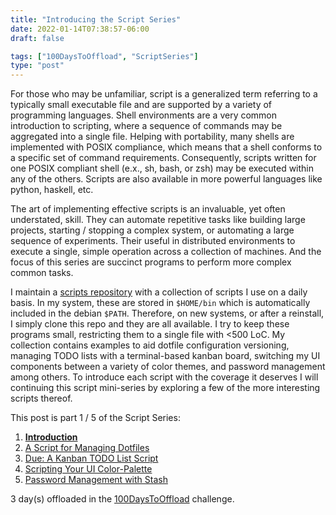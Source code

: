 ```yaml
---
title: "Introducing the Script Series"
date: 2022-01-14T07:38:57-06:00
draft: false

tags: ["100DaysToOffload", "ScriptSeries"]
type: "post"
---
```

    
For those who may be unfamiliar, script is a generalized term referring to a typically small executable file and are supported by a variety of programming languages. Shell environments are a very common introduction to scripting, where a sequence of commands may be aggregated into a single file. Helping with portability, many shells are implemented with POSIX compliance, which means that a shell conforms to a specific set of command requirements. Consequently, scripts written for one POSIX compliant shell (e.x., sh, bash, or zsh) may be executed within any of the others. Scripts are also available in more powerful languages like python, haskell, etc.

The art of implementing effective scripts is an invaluable, yet often understated, skill. They can automate repetitive tasks like building large projects, starting / stopping a complex system, or automating a large sequence of experiments. Their useful in distributed environments to execute a single, simple operation across a collection of machines. And the focus of this series are succinct programs to perform more complex common tasks.

I maintain a [scripts repository](https://github.com/hamersaw/scripts) with a collection of scripts I use on a daily basis. In my system, these are stored in `$HOME/bin` which is automatically included in the debian `$PATH`. Therefore, on new systems, or after a reinstall, I simply clone this repo and they are all available. I try to keep these programs small, restricting them to a single file with <500 LoC. My collection contains examples to aid dotfile configuration versioning, managing TODO lists with a terminal-based kanban board, switching my UI components between a variety of color themes, and password management among others. To introduce each script with the coverage it deserves I will continuing this script mini-series by exploring a few of the more interesting scripts thereof.

This post is part 1 / 5 of the Script Series:
1. [**Introduction**](/posts/2022.01.14-introducing-script-series)
2. [A Script for Managing Dotfiles](/posts/2022.01.18-a-script-for-managing-dotfiles)
3. [Due: A Kanban TODO List Script](/posts/2022.01.20-due-a-kanban-todo-list-script)
4. [Scripting Your UI Color-Palette](/posts/2022.03.03-scripting-your-ui-color-palette)
5. [Password Management with Stash](/posts/2022.04.12-password-management-with-stash)

3 day(s) offloaded in the [100DaysToOffload](https://100daystooffload.com/) challenge.
